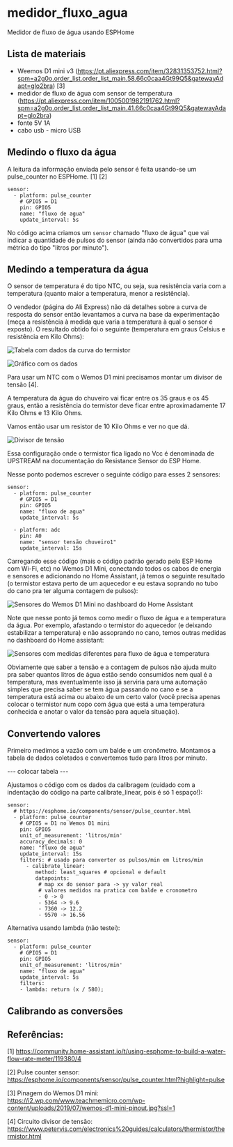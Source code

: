 # medidor_fluxo_agua
Medidor de fluxo de água usando ESPHome

## Lista de materiais

- Weemos D1 mini v3 (https://pt.aliexpress.com/item/32831353752.html?spm=a2g0o.order_list.order_list_main.58.66c0caa4Gt99Q5&gatewayAdapt=glo2bra) [3]
- medidor de fluxo de água com sensor de temperatura (https://pt.aliexpress.com/item/1005001982191762.html?spm=a2g0o.order_list.order_list_main.41.66c0caa4Gt99Q5&gatewayAdapt=glo2bra)
- fonte 5V 1A
- cabo usb - micro USB

## Medindo o fluxo da água

A leitura da informação enviada pelo sensor é feita usando-se um pulse_counter no ESPHome. [1] [2]
  
    sensor:
      - platform: pulse_counter
        # GPIO5 = D1
        pin: GPIO5
        name: "fluxo de agua"
        update_interval: 5s

No código acima criamos um `sensor` chamado "fluxo de água" que vai indicar
a quantidade de pulsos do sensor (ainda não convertidos para uma métrica
do tipo "litros por minuto").

## Medindo a temperatura da água

O sensor de temperatura é do tipo NTC, ou seja, sua resistência varia com a temperatura (quanto maior a temperatura, menor a resistência).

O vendedor (página do Ali Express) não dá detalhes sobre a curva de resposta do sensor então levantamos a curva na base da experimentação (meça a resistência à medida que varia a temperatura à qual o sensor é exposto). O resultado obtido foi o seguinte (temperatura em graus Celsius e resistência em Kilo Ohms):

![Tabela com dados da curva do termistor](tabela_curva_termistor.png)

![Gráfico com os dados](curva_termistor.png)

Para usar um NTC com o Wemos D1 mini precisamos montar um divisor de tensão [4].

A temperatura da água do chuveiro vai ficar entre os 35 graus e os 45 graus, então
a resistência do termistor deve ficar entre aproximadamente 17 Kilo Ohms e 13 Kilo Ohms.

Vamos então usar um resistor de 10 Kilo Ohms e ver no que dá.

![Divisor de tensão](divisor_de_tensao2.png)

Essa configuração onde o termistor fica ligado no Vcc é denominada de UPSTREAM na documentação do 
Resistance Sensor do ESP Home.

Nesse ponto podemos escrever o seguinte código para esses 2 sensores:

    sensor:
      - platform: pulse_counter
        # GPIO5 = D1
        pin: GPIO5
        name: "fluxo de agua"
        update_interval: 5s
    
      - platform: adc
        pin: A0
        name: "sensor tensão chuveiro1"
        update_interval: 15s

Carregando esse código (mais o código padrão gerado pelo ESP Home com Wi-Fi, etc) no Wemos D1 Mini, conectando todos os cabos de energia e sensores
e adicionando no Home Assistant, já temos o seguinte resultado (o termistor estava perto de um
aquecedor e eu estava soprando no tubo do cano pra ter alguma contagem de pulsos):

![Sensores do Wemos D1 Mini no dashboard do Home Assistant](sensores_no_dashboard_1.png)

Note que nesse ponto já temos como medir o fluxo de água e a temperatura da água.
Por exemplo, afastando o termistor do aquecedor (e deixando estabilizar a temperatura) e
não assoprando no cano, temos outras medidas no dashboard do Home assistant:

![Sensores com medidas diferentes para fluxo de água e temperatura](sensores_no_dashboard_2.png)

Obviamente que saber a tensão e a contagem de pulsos não ajuda muito pra saber quantos 
litros de água estão sendo consumidos nem qual é a temperatura, mas eventualmente isso já serviria
para uma automação simples que precisa saber se tem água passando no cano e se a temperatura está
acima ou abaixo de um certo valor (você precisa apenas colocar o termistor num copo com 
água que está a uma temperatura conhecida e anotar o valor da tensão para aquela situação).

## Convertendo valores

Primeiro medimos a vazão com um balde e um cronômetro.
Montamos a tabela de dados coletados e convertemos tudo para litros por minuto.

--- colocar tabela ---

Ajustamos o código com os dados da calibragem (cuidado com a indentação do código na parte calibrate_linear, pois é só 1 espaço!):



    sensor:
      # https://esphome.io/components/sensor/pulse_counter.html
      - platform: pulse_counter
        # GPIO5 = D1 no Wemos D1 mini
        pin: GPIO5
        unit_of_measurement: 'litros/min'
        accuracy_decimals: 0
        name: "fluxo de agua"
        update_interval: 15s
        filters: # usado para converter os pulsos/min em litros/min
          - calibrate_linear:
             method: least_squares # opcional e default
             datapoints:
              # map xx do sensor para -> yy valor real
              # valores medidos na pratica com balde e cronometro
              - 0 -> 0
              - 5364 -> 9.6
              - 7360 -> 12.2
              - 9570 -> 16.56


Alternativa usando lambda (não testei):

    sensor:
      - platform: pulse_counter
        # GPIO5 = D1
        pin: GPIO5
        unit_of_measurement: 'litros/min'
        name: "fluxo de agua"
        update_interval: 5s
        filters:
        - lambda: return (x / 580);
        



## Calibrando as conversões

## Referências:

[1] https://community.home-assistant.io/t/using-esphome-to-build-a-water-flow-rate-meter/119380/4

[2] Pulse counter sensor: https://esphome.io/components/sensor/pulse_counter.html?highlight=pulse

[3] Pinagem do Wemos D1 mini: https://i2.wp.com/www.teachmemicro.com/wp-content/uploads/2019/07/wemos-d1-mini-pinout.jpg?ssl=1

[4] Circuito divisor de tensão: https://www.petervis.com/electronics%20guides/calculators/thermistor/thermistor.html



